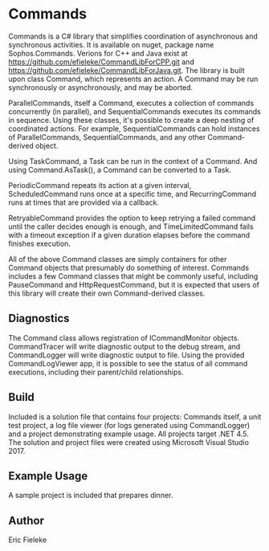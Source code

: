 Commands
=========

Commands is a C# library that simplifies coordination of asynchronous and synchronous activities. It is available on nuget, package name Sophos.Commands. Verions for C++ and Java exist at https://github.com/efieleke/CommandLibForCPP.git and https://github.com/efieleke/CommandLibForJava.git. The library is built upon class Command, which represents an action. A Command may be run synchronously or asynchronously, and may be aborted.

ParallelCommands, itself a Command, executes a collection of commands concurrently (in parallel), and SequentialCommands executes its commands in sequence. Using these classes, it's possible to create a deep nesting of coordinated actions. For example, SequentialCommands can hold instances of ParallelCommands, SequentialCommands, and any other Command-derived object.

Using TaskCommand, a Task can be run in the context of a Command. And using Command.AsTask(), a Command can be converted to a Task.

PeriodicCommand repeats its action at a given interval, ScheduledCommand runs once at a specific time, and RecurringCommand runs at times that are provided via a callback.

RetryableCommand provides the option to keep retrying a failed command until the caller decides enough is enough, and TimeLimitedCommand fails with a timeout exception if a given duration elapses before the command finishes execution.

All of the above Command classes are simply containers for other Command objects that presumably do something of interest. Commands includes a few Command classes that might be commonly useful, including PauseCommand and HttpRequestCommand, but it is expected that users of this library will create their own Command-derived classes.

Diagnostics
----
The Command class allows registration of ICommandMonitor objects. CommandTracer will write diagnostic output to the debug stream, and CommandLogger will write diagnostic output to file. Using the provided CommandLogViewer app, it is possible to see the status of all command executions, including their parent/child relationships.

Build
----
Included is a solution file that contains four projects: Commands itself, a unit test project, a log file viewer (for logs generated using CommandLogger) and a project demonstrating example usage. All projects target .NET 4.5. The solution and project files were created using Microsoft Visual Studio 2017.

Example Usage
----
A sample project is included that prepares dinner.

Author
----
Eric Fieleke
